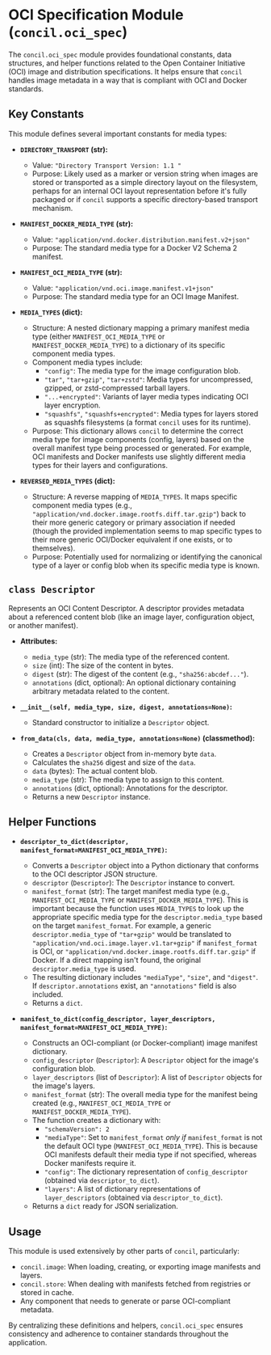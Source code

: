 # OCI Specification Module (`concil.oci_spec`)

The `concil.oci_spec` module provides foundational constants, data structures, and helper functions related to the Open Container Initiative (OCI) image and distribution specifications. It helps ensure that `concil` handles image metadata in a way that is compliant with OCI and Docker standards.

## Key Constants

This module defines several important constants for media types:

-   **`DIRECTORY_TRANSPORT` (str):**
    *   Value: `"Directory Transport Version: 1.1
"`
    *   Purpose: Likely used as a marker or version string when images are stored or transported as a simple directory layout on the filesystem, perhaps for an internal OCI layout representation before it's fully packaged or if `concil` supports a specific directory-based transport mechanism.

-   **`MANIFEST_DOCKER_MEDIA_TYPE` (str):**
    *   Value: `"application/vnd.docker.distribution.manifest.v2+json"`
    *   Purpose: The standard media type for a Docker V2 Schema 2 manifest.

-   **`MANIFEST_OCI_MEDIA_TYPE` (str):**
    *   Value: `"application/vnd.oci.image.manifest.v1+json"`
    *   Purpose: The standard media type for an OCI Image Manifest.

-   **`MEDIA_TYPES` (dict):**
    *   Structure: A nested dictionary mapping a primary manifest media type (either `MANIFEST_OCI_MEDIA_TYPE` or `MANIFEST_DOCKER_MEDIA_TYPE`) to a dictionary of its specific component media types.
    *   Component media types include:
        *   `"config"`: The media type for the image configuration blob.
        *   `"tar"`, `"tar+gzip"`, `"tar+zstd"`: Media types for uncompressed, gzipped, or zstd-compressed tarball layers.
        *   `"...+encrypted"`: Variants of layer media types indicating OCI layer encryption.
        *   `"squashfs"`, `"squashfs+encrypted"`: Media types for layers stored as squashfs filesystems (a format `concil` uses for its runtime).
    *   Purpose: This dictionary allows `concil` to determine the correct media type for image components (config, layers) based on the overall manifest type being processed or generated. For example, OCI manifests and Docker manifests use slightly different media types for their layers and configurations.

-   **`REVERSED_MEDIA_TYPES` (dict):**
    *   Structure: A reverse mapping of `MEDIA_TYPES`. It maps specific component media types (e.g., `"application/vnd.docker.image.rootfs.diff.tar.gzip"`) back to their more generic category or primary association if needed (though the provided implementation seems to map specific types to their more generic OCI/Docker equivalent if one exists, or to themselves).
    *   Purpose: Potentially used for normalizing or identifying the canonical type of a layer or config blob when its specific media type is known.

## `class Descriptor`

Represents an OCI Content Descriptor. A descriptor provides metadata about a referenced content blob (like an image layer, configuration object, or another manifest).

-   **Attributes:**
    *   `media_type` (str): The media type of the referenced content.
    *   `size` (int): The size of the content in bytes.
    *   `digest` (str): The digest of the content (e.g., `"sha256:abcdef..."`).
    *   `annotations` (dict, optional): An optional dictionary containing arbitrary metadata related to the content.

-   **`__init__(self, media_type, size, digest, annotations=None)`:**
    *   Standard constructor to initialize a `Descriptor` object.

-   **`from_data(cls, data, media_type, annotations=None)` (classmethod):**
    *   Creates a `Descriptor` object from in-memory byte `data`.
    *   Calculates the `sha256` digest and size of the `data`.
    *   `data` (bytes): The actual content blob.
    *   `media_type` (str): The media type to assign to this content.
    *   `annotations` (dict, optional): Annotations for the descriptor.
    *   Returns a new `Descriptor` instance.

## Helper Functions

-   **`descriptor_to_dict(descriptor, manifest_format=MANIFEST_OCI_MEDIA_TYPE)`:**
    *   Converts a `Descriptor` object into a Python dictionary that conforms to the OCI descriptor JSON structure.
    *   `descriptor` (`Descriptor`): The `Descriptor` instance to convert.
    *   `manifest_format` (str): The target manifest media type (e.g., `MANIFEST_OCI_MEDIA_TYPE` or `MANIFEST_DOCKER_MEDIA_TYPE`). This is important because the function uses `MEDIA_TYPES` to look up the appropriate specific media type for the `descriptor.media_type` based on the target `manifest_format`. For example, a generic `descriptor.media_type` of `"tar+gzip"` would be translated to `"application/vnd.oci.image.layer.v1.tar+gzip"` if `manifest_format` is OCI, or `"application/vnd.docker.image.rootfs.diff.tar.gzip"` if Docker. If a direct mapping isn't found, the original `descriptor.media_type` is used.
    *   The resulting dictionary includes `"mediaType"`, `"size"`, and `"digest"`. If `descriptor.annotations` exist, an `"annotations"` field is also included.
    *   Returns a `dict`.

-   **`manifest_to_dict(config_descriptor, layer_descriptors, manifest_format=MANIFEST_OCI_MEDIA_TYPE)`:**
    *   Constructs an OCI-compliant (or Docker-compliant) image manifest dictionary.
    *   `config_descriptor` (`Descriptor`): A `Descriptor` object for the image's configuration blob.
    *   `layer_descriptors` (list of `Descriptor`): A list of `Descriptor` objects for the image's layers.
    *   `manifest_format` (str): The overall media type for the manifest being created (e.g., `MANIFEST_OCI_MEDIA_TYPE` or `MANIFEST_DOCKER_MEDIA_TYPE`).
    *   The function creates a dictionary with:
        *   `"schemaVersion": 2`
        *   `"mediaType"`: Set to `manifest_format` *only if* `manifest_format` is not the default OCI type (`MANIFEST_OCI_MEDIA_TYPE`). This is because OCI manifests default their media type if not specified, whereas Docker manifests require it.
        *   `"config"`: The dictionary representation of `config_descriptor` (obtained via `descriptor_to_dict`).
        *   `"layers"`: A list of dictionary representations of `layer_descriptors` (obtained via `descriptor_to_dict`).
    *   Returns a `dict` ready for JSON serialization.

## Usage

This module is used extensively by other parts of `concil`, particularly:
-   `concil.image`: When loading, creating, or exporting image manifests and layers.
-   `concil.store`: When dealing with manifests fetched from registries or stored in cache.
-   Any component that needs to generate or parse OCI-compliant metadata.

By centralizing these definitions and helpers, `concil.oci_spec` ensures consistency and adherence to container standards throughout the application.
